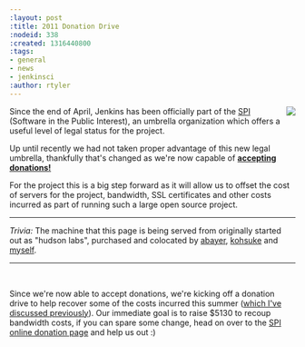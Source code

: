 ```yaml
---
:layout: post
:title: 2011 Donation Drive
:nodeid: 338
:created: 1316440800
:tags:
- general
- news
- jenkinsci
:author: rtyler
---
```

<img src="https://web.archive.org/web/*/https://agentdero.cachefly.net/continuousblog/images/tip-jar.png"
align="right"/>

Since the end of April, Jenkins has been officially part of the
[SPI](https://www.spi-inc.org) (Software
in the Public Interest), an umbrella organization which offers a useful level
of legal status for the project.

Up until recently we had not taken proper advantage of this new legal
umbrella, thankfully that's changed as we're now capable of **[accepting
donations!](/donate/)**

For the project this is a big step forward as it will allow us to offset the
cost of servers for the project, bandwidth, SSL certificates and other costs
incurred as part of running such a large open source project.

----

_Trivia:_ The machine that this page is being served from originally started
out as "hudson labs", purchased and colocated by
[abayer](https://twitter.com/abayer),
[kohsuke](https://twitter.com/kohsukekawa) and
[myself](https://twitter.com/agentdero).

----

<br clear="all"/>

Since we're now able to accept donations, we're kicking off a donation drive to
help recover some of the costs incurred this summer ([which I've discussed
previously](/content/mirror-mirror-wall)). Our immediate goal is to raise $5130
to recoup bandwidth costs, if you can spare some change, head on over to the
[SPI online donation
page](https://co.clickandpledge.com/advanced/default.aspx?wid=46160) and help
us out :)

<!--break-->
